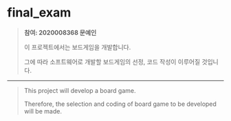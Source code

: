 # final_exam

> **참여: 2020008368 문예인**
> 
> 이 프로젝트에서는 보드게임을 개발합니다.
> 
> 그에 따라 소프트웨어로 개발할 보드게임의 선정, 코드 작성이 이루어질 것입니다.
> 
-----
> This project will develop a board game. 
>
> Therefore, the selection and coding of  board game to be developed will be made.

